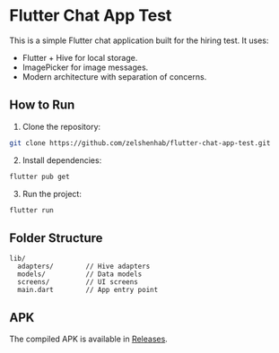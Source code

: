
# Flutter Chat App Test

This is a simple Flutter chat application built for the hiring test. It uses:
- Flutter + Hive for local storage.
- ImagePicker for image messages.
- Modern architecture with separation of concerns.

## How to Run

1. Clone the repository:
```bash
git clone https://github.com/zelshenhab/flutter-chat-app-test.git
```

2. Install dependencies:
```bash
flutter pub get
```

3. Run the project:
```bash
flutter run
```

## Folder Structure

```
lib/
  adapters/        // Hive adapters
  models/          // Data models
  screens/         // UI screens
  main.dart        // App entry point
```

## APK

The compiled APK is available in [Releases](https://github.com/zelshenhab/flutter-chat-app-test/releases).
